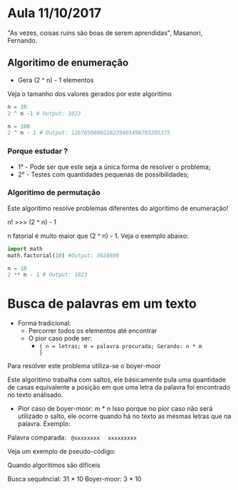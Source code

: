 # Aula 11/10/2017 

"As vezes, coisas ruins são boas de serem aprendidas", Masanori, Fernando.

## Algoritimo de enumeração

* Gera (2 ^ n) - 1 elementos

Veja o tamanho dos valores gerados por este algoritimo
```python
n = 10
2 ^ n -1 # Output: 1023

n = 100
2 ^ n - 1 # Output: 1267650600228229401496703205375
```

### Porque estudar ?
* 1° - Pode ser que este seja a única forma de resolver o problema;
* 2° - Testes com quantidades pequenas de possibilidades;


### Algoritimo de permutação

Este algoritimo resolve problemas diferentes do algoritimo de enumeração!

n! >>> (2 ^ n) - 1

n fatorial é muito maior que (2 ^ n) - 1. Veja o exemplo abaixo:

```python
import math
math.factorial(10) #Output: 3628800

n = 10
2 ** n - 1 # Output: 1023
```

# Busca de palavras em um texto

* Forma tradicional:
    * Percorrer todos os elementos até encontrar
    * O pior caso pode ser:
        * <code>{
            n = letras;
            m = palavra procurada;
            Gerando: n * m
        }</code>

Para resolver este problema utiliza-se o boyer-moor

Este algoritimo trabalha com saltos, ele básicamente pula uma quantidade de casas equivalente a posição em que uma letra da palavra foi encontrado no texto análisado.

* Pior caso de boyer-moor: m * n
Isso porque no pior caso não será utilizado o salto, ele ocorre quando há no texto as mesmas letras que na palavra. Exemplo: 

Palavra comparada:
<code> @xxxxxxxx </code>
<code> xxxxxxxxx </code>

Veja um exemplo de pseudo-código:

Quando algoritimos são difíceis

Busca sequêncial: 31 * 10
Boyer-moor: 3 * 10